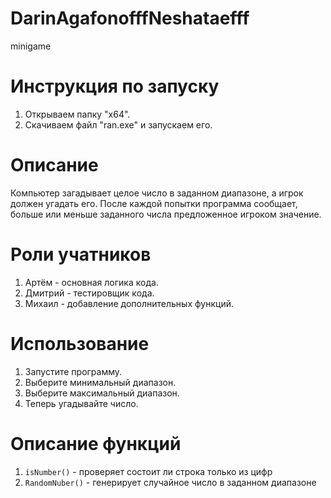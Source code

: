 # DarinAgafonofffNeshataefff
minigame
# Инструкция по запуску
1. Открываем папку "х64".
2. Скачиваем файл "ran.exe" и запускаем его.
# Описание
Компьютер загадывает целое число в заданном диапазоне, а игрок должен угадать его. После каждой попытки программа сообщает, больше или меньше заданного числа предложенное игроком значение.
 # Роли учатников
 1. Артём - основная логика кода.
 2. Дмитрий - тестировщик кода.
 3. Михаил - добавление дополнительных функций.
#  Использование
1. Запустите программу.
2. Выберите минимальный диапазон.
3. Выберите максимальный диапазон.
4. Теперь угадывайте число.
# Описание функций
1. ```isNumber()``` - проверяет состоит ли строка только из цифр
2. ```RandomNuber()``` - генерирует случайное число в заданном диапазоне
